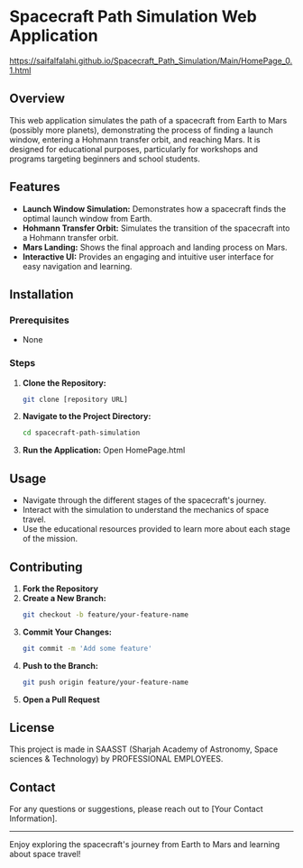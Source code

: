 # Spacecraft Path Simulation Web Application

https://saifalfalahi.github.io/Spacecraft_Path_Simulation/Main/HomePage_0.1.html

## Overview
This web application simulates the path of a spacecraft from Earth to Mars (possibly more planets), demonstrating the process of finding a launch window, entering a Hohmann transfer orbit, and reaching Mars. It is designed for educational purposes, particularly for workshops and programs targeting beginners and school students.

## Features
- **Launch Window Simulation:** Demonstrates how a spacecraft finds the optimal launch window from Earth.
- **Hohmann Transfer Orbit:** Simulates the transition of the spacecraft into a Hohmann transfer orbit.
- **Mars Landing:** Shows the final approach and landing process on Mars.
- **Interactive UI:** Provides an engaging and intuitive user interface for easy navigation and learning.

## Installation
### Prerequisites
- None

### Steps
1. **Clone the Repository:**
   ```sh
   git clone [repository URL]
   ```
2. **Navigate to the Project Directory:**
   ```sh
   cd spacecraft-path-simulation
   ```
3. **Run the Application:**
   Open HomePage.html

## Usage
- Navigate through the different stages of the spacecraft's journey.
- Interact with the simulation to understand the mechanics of space travel.
- Use the educational resources provided to learn more about each stage of the mission.

## Contributing
1. **Fork the Repository**
2. **Create a New Branch:**
   ```sh
   git checkout -b feature/your-feature-name
   ```
3. **Commit Your Changes:**
   ```sh
   git commit -m 'Add some feature'
   ```
4. **Push to the Branch:**
   ```sh
   git push origin feature/your-feature-name
   ```
5. **Open a Pull Request**

## License
This project is made in SAASST (Sharjah Academy of Astronomy, Space sciences & Technology) by PROFESSIONAL EMPLOYEES.

## Contact
For any questions or suggestions, please reach out to [Your Contact Information].

---

Enjoy exploring the spacecraft's journey from Earth to Mars and learning about space travel!
